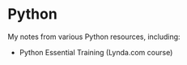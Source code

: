 # Python

My notes from various Python resources, including:

* Python Essential Training (Lynda.com course)